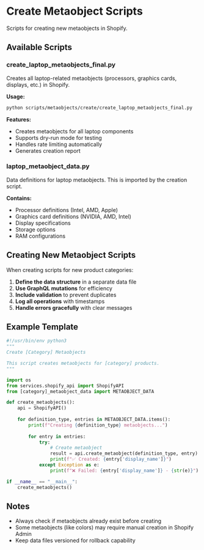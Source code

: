 # Create Metaobject Scripts

Scripts for creating new metaobjects in Shopify.

## Available Scripts

### create_laptop_metaobjects_final.py
Creates all laptop-related metaobjects (processors, graphics cards, displays, etc.) in Shopify.

**Usage:**
```bash
python scripts/metaobjects/create/create_laptop_metaobjects_final.py
```

**Features:**
- Creates metaobjects for all laptop components
- Supports dry-run mode for testing
- Handles rate limiting automatically
- Generates creation report

### laptop_metaobject_data.py
Data definitions for laptop metaobjects. This is imported by the creation script.

**Contains:**
- Processor definitions (Intel, AMD, Apple)
- Graphics card definitions (NVIDIA, AMD, Intel)
- Display specifications
- Storage options
- RAM configurations

## Creating New Metaobject Scripts

When creating scripts for new product categories:

1. **Define the data structure** in a separate data file
2. **Use GraphQL mutations** for efficiency
3. **Include validation** to prevent duplicates
4. **Log all operations** with timestamps
5. **Handle errors gracefully** with clear messages

## Example Template

```python
#!/usr/bin/env python3
"""
Create [Category] Metaobjects

This script creates metaobjects for [category] products.
"""

import os
from services.shopify_api import ShopifyAPI
from [category]_metaobject_data import METAOBJECT_DATA

def create_metaobjects():
    api = ShopifyAPI()
    
    for definition_type, entries in METAOBJECT_DATA.items():
        print(f"Creating {definition_type} metaobjects...")
        
        for entry in entries:
            try:
                # Create metaobject
                result = api.create_metaobject(definition_type, entry)
                print(f"✅ Created: {entry['display_name']}")
            except Exception as e:
                print(f"❌ Failed: {entry['display_name']} - {str(e)}")

if __name__ == "__main__":
    create_metaobjects()
```

## Notes

- Always check if metaobjects already exist before creating
- Some metaobjects (like colors) may require manual creation in Shopify Admin
- Keep data files versioned for rollback capability
